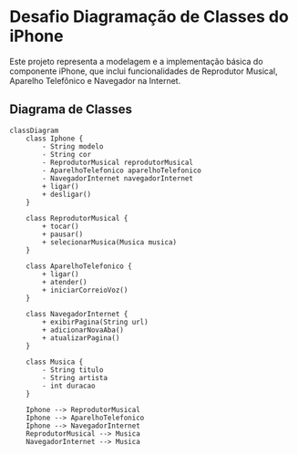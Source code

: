 # Desafio Diagramação de Classes do iPhone

Este projeto representa a modelagem e a implementação básica do componente iPhone, que inclui funcionalidades de Reprodutor Musical, Aparelho Telefônico e Navegador na Internet. 


## Diagrama de Classes
```mermaid
classDiagram
    class Iphone {
        - String modelo
        - String cor
        - ReprodutorMusical reprodutorMusical
        - AparelhoTelefonico aparelhoTelefonico
        - NavegadorInternet navegadorInternet
        + ligar()
        + desligar()
    }

    class ReprodutorMusical {
        + tocar()
        + pausar()
        + selecionarMusica(Musica musica)
    }

    class AparelhoTelefonico {
        + ligar()
        + atender()
        + iniciarCorreioVoz()
    }

    class NavegadorInternet {
        + exibirPagina(String url)
        + adicionarNovaAba()
        + atualizarPagina()
    }

    class Musica {
        - String titulo
        - String artista
        - int duracao
    }

    Iphone --> ReprodutorMusical
    Iphone --> AparelhoTelefonico
    Iphone --> NavegadorInternet
    ReprodutorMusical --> Musica
    NavegadorInternet --> Musica
```
